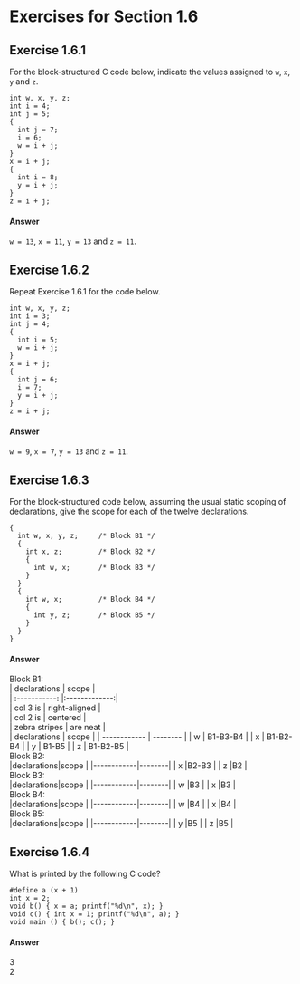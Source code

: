 Exercises for Section 1.6  
=========================  

Exercise 1.6.1  
--------------  
For the block-structured C code below, indicate the values assigned to `w`, `x`, `y` and `z`.  
```
int w, x, y, z;   
int i = 4;  
int j = 5;  
{  
  int j = 7;  
  i = 6;  
  w = i + j;  
}  
x = i + j;  
{  
  int i = 8;  
  y = i + j;  
}  
z = i + j;  
```  

#### Answer  
`w = 13`, `x = 11`, `y = 13` and `z = 11`.  

Exercise 1.6.2  
--------------  
Repeat Exercise 1.6.1 for the code below.  
```  
int w, x, y, z;
int i = 3;
int j = 4;
{
  int i = 5;
  w = i + j;
}
x = i + j;
{
  int j = 6;
  i = 7;
  y = i + j;
}
z = i + j;
```  

#### Answer  
`w = 9`, `x = 7`, `y = 13` and `z = 11`.  

Exercise 1.6.3  
--------------  
For the block-structured code below, assuming the usual static scoping of declarations, give the scope for each of the twelve declarations.  
```  
{
  int w, x, y, z;     /* Block B1 */
  {
    int x, z;         /* Block B2 */
    {
      int w, x;       /* Block B3 */
    }
  }
  {
    int w, x;         /* Block B4 */
    {
      int y, z;       /* Block B5 */
    }
  }
}
```  

#### Answer  
Block B1:  
| declarations  | scope         |  
| :-----------: |:-------------:|  
| col 3 is      | right-aligned |  
| col 2 is      | centered      |  
| zebra stripes | are neat      |  
| declarations | scope    |
| ------------ | -------- |
|		w				   | B1-B3-B4 |
|		x				   | B1-B2-B4 |
|		y				   | B1-B5    |
|		z				   | B1-B2-B5 |  
Block B2:  
|declarations|scope   |
|------------|--------|
|		x				 |B2-B3   |
|		z				 |B2      |  
Block B3:  
|declarations|scope   |
|------------|--------|
|  	w				 |B3      |
|		x				 |B3      |  
Block B4:  
|declarations|scope   |
|------------|--------|
|  	w				 |B4      |
|		x				 |B4      |  
Block B5:  
|declarations|scope   |
|------------|--------|
|		y				 |B5      |
|		z				 |B5      |  

Exercise 1.6.4  
--------------  
What is printed by the following C code?  
```
#define a (x + 1)
int x = 2;
void b() { x = a; printf("%d\n", x); }
void c() { int x = 1; printf("%d\n", a); }
void main () { b(); c(); }
```  

#### Answer  
3  
2  